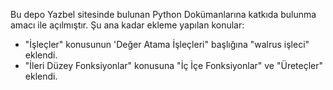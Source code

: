 Bu depo Yazbel sitesinde bulunan Python Dokümanlarına katkıda bulunma amacı ile açılmıştır.
Şu ana kadar ekleme yapılan konular:

  - "İşleçler" konusunun 'Değer Atama İşleçleri" başlığına "walrus işleci" eklendi.
  - "İleri Düzey Fonksiyonlar" konusuna "İç İçe Fonksiyonlar" ve "Üreteçler" eklendi.
